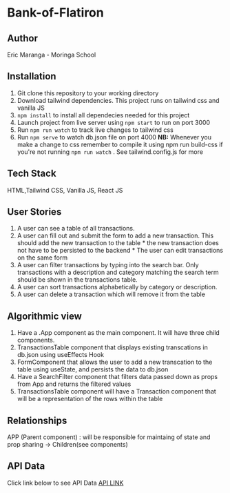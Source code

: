 # Bank-of-Flatiron
## Author 
Eric Maranga - Moringa School

## Installation 
  1. Git clone this repository to your working directory
  2. Download tailwind dependencies. This project runs on tailwind css and vanilla JS
  3. `npm install` to install all dependecies needed for this project
  4. Launch project from live server using `npm start` to run on port 3000
  5. Run `npm run watch` to track live changes to tailwind css
  6. Run `npm serve` to watch db.json file on port 4000
     **NB:**
     Whenever you make a change to css remember to compile it using  npm run build-css if you're not running `npm run watch` . See tailwind.config.js for more
     
## Tech Stack
HTML,Tailwind CSS, Vanilla JS, React JS

## User Stories
  1. A user can see a table of all transactions.
  2. A user can fill out and submit the form to add a new transaction. This should add the new transaction to the table * the new transaction does not have to be persisted to the backend * The user can edit transactions on the same form
  3. A user can filter transactions by typing into the search bar. Only transactions with a description and category matching the search term should be shown in the transactions table.
  4. A user can sort transactions alphabetically by category or description.
  5. A user can delete a transaction which will remove it from the table

## Algorithmic view
  1. Have a .App component as the main component. It will have three child components. 
  2. TransactionsTable component that displays existing transcations in db.json using useEffects Hook
  3. FormComponent that allows the user to add a new transcation to the table using useState, and persists the data to db.json
  4. Have a SearchFilter component that filters data passed down as props from App and returns the filtered values
  5. TransactionsTable component will have a Transaction component that will be a representation of the rows within the table

## Relationships
  APP (Parent component) : will be responsible for maintaing of state and prop sharing -> Children(see components)
  

## API Data
Click link below to see API Data
[API LINK](https://docs.google.com/document/d/1EWN0qLfAWfgzO1N2P8H5WmrsTx0nMkhp3s-rXVESTNA/edit?usp=sharing)
